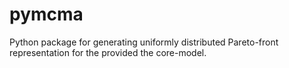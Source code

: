# pymcma
Python package for generating uniformly distributed Pareto-front representation for the provided the core-model.
